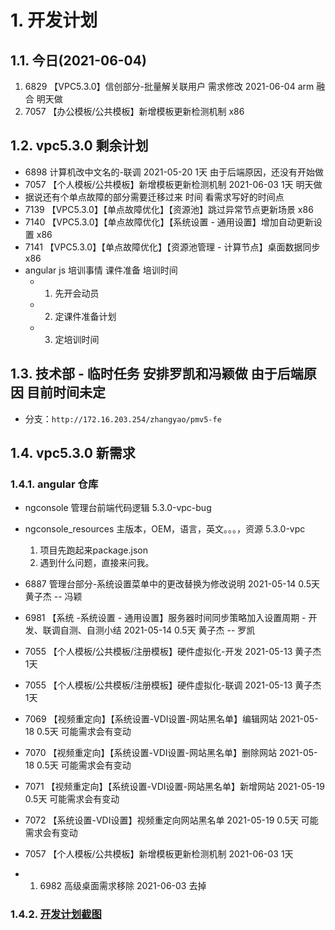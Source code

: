 # 1. 开发计划

## 1.1. 今日(2021-06-04)

1. 6829 【VPC5.3.0】信创部分-批量解关联用户 需求修改 2021-06-04 arm 融合 明天做
2. 7057 【办公模板/公共模板】新增模板更新检测机制 x86

## 1.2. vpc5.3.0 剩余计划

- 6898 计算机改中文名的-联调 2021-05-20 1天 由于后端原因，还没有开始做
- 7057 【个人模板/公共模板】新增模板更新检测机制 2021-06-03 1天 明天做
- 据说还有个单点故障的部分需要迁移过来 时间 看需求写好的时间点
- 7139 【VPC5.3.0】【单点故障优化】【资源池】跳过异常节点更新场景 x86
- 7140 【VPC5.3.0】【单点故障优化】【系统设置 - 通用设置】增加自动更新设置 x86
- 7141 【VPC5.3.0】【单点故障优化】【资源池管理 - 计算节点】桌面数据同步 x86
- angular js 培训事情 课件准备 培训时间
  - 1. 先开会动员
  - 2. 定课件准备计划
  - 3. 定培训时间



## 1.3. 技术部 - 临时任务 安排罗凯和冯颖做 由于后端原因 目前时间未定

- 分支：`http://172.16.203.254/zhangyao/pmv5-fe`

## 1.4. vpc5.3.0 新需求

### 1.4.1. angular 仓库

- ngconsole 管理台前端代码逻辑 5.3.0-vpc-bug
- ngconsole_resources 主版本，OEM，语言，英文。。。，资源 5.3.0-vpc
  1. 项目先跑起来package.json
  2. 遇到什么问题，直接来问我。

- 6887 管理台部分-系统设置菜单中的更改替换为修改说明 2021-05-14 0.5天 黄子杰 -- 冯颖
- 6981 【系统 -系统设置 - 通用设置】服务器时间同步策略加入设置周期 - 开发、联调自测、自测小结 2021-05-14 0.5天 黄子杰 -- 罗凯
- 7055 【个人模板/公共模板/注册模板】硬件虚拟化-开发 2021-05-13 黄子杰 1天
- 7055 【个人模板/公共模板/注册模板】硬件虚拟化-联调 2021-05-13 黄子杰 1天
- 7069 【视频重定向】【系统设置-VDI设置-网站黑名单】编辑网站 2021-05-18 0.5天 可能需求会有变动
- 7070 【视频重定向】【系统设置-VDI设置-网站黑名单】删除网站 2021-05-18 0.5天 可能需求会有变动
- 7071 【视频重定向】【系统设置-VDI设置-网站黑名单】新增网站 2021-05-19 0.5天 可能需求会有变动
- 7072 【系统设置-VDI设置】视频重定向网站黑名单 2021-05-19 0.5天 可能需求会有变动
- 7057 【个人模板/公共模板】新增模板更新检测机制 2021-06-03 1天
- 1. 6982 高级桌面需求移除 2021-06-03 去掉
### 1.4.2. [开发计划截图](./5.3.0-vpc-new.png)
